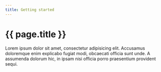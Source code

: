 ```yaml
---
title: Getting started
---
```


# {{ page.title }}

Lorem ipsum dolor sit amet, consectetur adipisicing elit. Accusamus doloremque enim explicabo fugiat modi, obcaecati 
officia sunt unde. A assumenda dolorum hic, in ipsam nisi officia porro praesentium provident sequi.